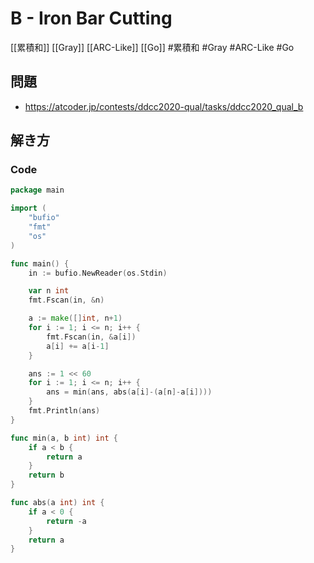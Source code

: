 # B - Iron Bar Cutting
[[累積和]] [[Gray]] [[ARC-Like]] [[Go]]
#累積和 #Gray #ARC-Like #Go 

## 問題
- https://atcoder.jp/contests/ddcc2020-qual/tasks/ddcc2020_qual_b

## 解き方
### Code
```go
package main

import (
	"bufio"
	"fmt"
	"os"
)

func main() {
	in := bufio.NewReader(os.Stdin)

	var n int
	fmt.Fscan(in, &n)

	a := make([]int, n+1)
	for i := 1; i <= n; i++ {
		fmt.Fscan(in, &a[i])
		a[i] += a[i-1]
	}

	ans := 1 << 60
	for i := 1; i <= n; i++ {
		ans = min(ans, abs(a[i]-(a[n]-a[i])))
	}
	fmt.Println(ans)
}

func min(a, b int) int {
	if a < b {
		return a
	}
	return b
}

func abs(a int) int {
	if a < 0 {
		return -a
	}
	return a
}
```